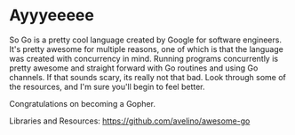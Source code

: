 # Ayyyeeeee

So Go is a pretty cool language created by Google for software engineers. It's
pretty awesome for multiple reasons, one of which is that the language was
created with concurrency in mind. Running programs concurrently is pretty awesome
and straight forward with Go routines and using Go channels. If that sounds scary,
its really not that bad. Look through some of the resources, and I'm sure you'll
begin to feel better.

Congratulations on becoming a Gopher.

Libraries and Resources:
https://github.com/avelino/awesome-go
